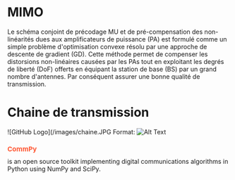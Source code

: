 # MIMO
Le schéma conjoint de précodage MU et de pré-compensation des non-linéarités dues aux amplificateurs de puissance (PA) est formulé comme un simple problème d'optimisation convexe résolu par une approche de descente de gradient (GD). Cette méthode permet de compenser les distorsions non-linéaires causées par les PAs tout en exploitant les degrés de liberté (DoF) offerts en équipant la station de base (BS) par un grand nombre d'antennes. Par conséquent assurer une bonne qualité de transmission.
# Chaine de transmission
![GitHub Logo](/images/chaine.JPG
Format: ![Alt Text](url)
<h1 style="color:#FF5733 ; font-size:15px"> CommPy</h1> is an open source toolkit implementing digital communications algorithms in Python using NumPy and SciPy.
